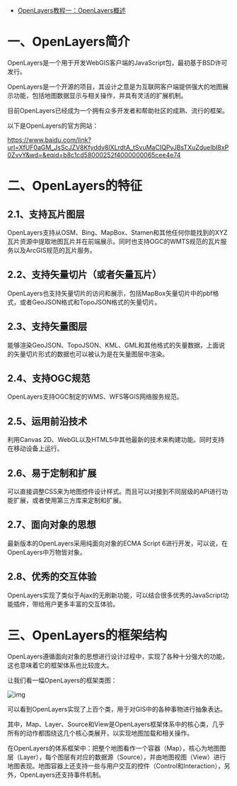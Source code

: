 - [OpenLayers教程一：OpenLayers概述](https://blog.csdn.net/qq_35732147/article/details/90675012)



# 一、OpenLayers简介

OpenLayers是一个用于开发WebGIS客户端的JavaScript包，最初基于BSD许可发行。

OpenLayers是一个开源的项目，其设计之意是为互联网客户端提供强大的地图展示功能，包括地图数据显示与相关操作，并具有灵活的扩展机制。

目前OpenLayers已经成为一个拥有众多开发者和帮助社区的成熟、流行的框架。

以下是OpenLayers的官方网站：

https://www.baidu.com/link?url=XfUF0aGM_JsScJZV8Kfyddv8lXLrdtA_tSvuMaCIQPyJBsTXuZdueIbI8xP0ZvvY&wd=&eqid=b8c1cd58000252f4000000065cee4e74

# 二、OpenLayers的特征

## 2.1、支持瓦片图层

OpenLayers支持从OSM、Bing、MapBox、Stamen和其他任何你能找到的XYZ瓦片资源中提取地图瓦片并在前端展示。同时也支持OGC的WMTS规范的瓦片服务以及ArcGIS规范的瓦片服务。

## 2.2、支持矢量切片（或者矢量瓦片）

OpenLayers也支持矢量切片的访问和展示，包括MapBox矢量切片中的pbf格式，或者GeoJSON格式和TopoJSON格式的矢量切片。

## 2.3、支持矢量图层

能够渲染GeoJSON、TopoJSON、KML、GML和其他格式的矢量数据，上面说的矢量切片形式的数据也可以被认为是在矢量图层中渲染。

## 2.4、支持OGC规范

OpenLayers支持OGC制定的WMS、WFS等GIS网络服务规范。

## 2.5、运用前沿技术

利用Canvas 2D、WebGL以及HTML5中其他最新的技术来构建功能。同时支持在移动设备上运行。

## 2.6、易于定制和扩展

可以直接调整CSS来为地图控件设计样式。而且可以对接到不同层级的API进行功能扩展，或者使用第三方库来定制和扩展。

## 2.7、面向对象的思想

最新版本的OpenLayers采用纯面向对象的ECMA Script 6进行开发，可以说，在OpenLayers中万物皆对象。

## 2.8、优秀的交互体验

OpenLayers实现了类似于Ajax的无刷新功能，可以结合很多优秀的JavaScript功能插件，带给用户更多丰富的交互体验。
# 三、OpenLayers的框架结构

OpenLayers遵循面向对象的思想进行设计过程中，实现了各种十分强大的功能，这也意味着它的框架体系也比较庞大。

让我们看一幅OpenLayers的框架类图：

![img](https://img-blog.csdnimg.cn/20190530174435458.jpg?x-oss-process=image/watermark,type_ZmFuZ3poZW5naGVpdGk,shadow_10,text_aHR0cHM6Ly9ibG9nLmNzZG4ubmV0L3FxXzM1NzMyMTQ3,size_16,color_FFFFFF,t_70)

可以看到OpenLayers实现了上百个类，用于对GIS中的各种事物进行抽象表达。

其中，Map、Layer、Source和View是OpenLayers框架体系中的核心类，几乎所有的动作都围绕这几个核心类展开，以实现地图加载和相关操作。

在OpenLayers的体系框架中：把整个地图看作一个容器（Map），核心为地图图层（Layer），每个图层有对应的数据源（Source），并由地图视图（View）进行地图表现。地图容器上还支持一些与用户交互的控件（Control和Interaction），另外，OpenLayers还支持事件机制。
